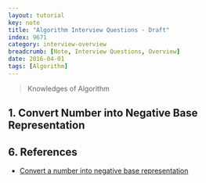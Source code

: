 ```yaml
---
layout: tutorial
key: note
title: "Algorithm Interview Questions - Draft"
index: 9671
category: interview-overview
breadcrumb: [Note, Interview Questions, Overview]
date: 2016-04-01
tags: [Algorithm]
---
```


> Knowledges of Algorithm

## 1. Convert Number into Negative Base Representation

## 6. References
* [Convert a number into negative base representation](https://www.geeksforgeeks.org/convert-number-negative-base-representation/)
